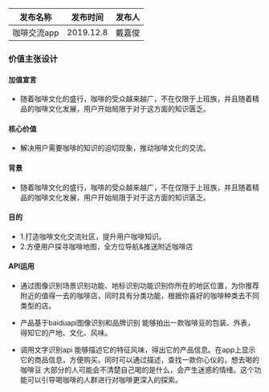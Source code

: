 |   发布名称  |  发布时间   |   发布人  |
| --- | --- | --- |
|   咖啡交流app  |  2019.12.8   |   戴嘉俊  |

### 价值主张设计

#### 加值宣言
- 随着咖啡文化的盛行，咖啡的受众越来越广，不在仅限于上班族，并且随着精品的咖啡文化发展，用户开始局限于对于这方面的知识匮乏。

#### 核心价值
- 解决用户需要咖啡的知识的迫切现象，推动咖啡文化的交流。

#### 背景
- 随着咖啡文化的盛行，咖啡的受众越来越广，不在仅限于上班族，并且随着精品的咖啡文化发展，用户开始局限于对于这方面的知识匮乏。

#### 目的
- 1.打造咖啡文化交流社区，提升用户咖啡知识。
- 2.方便用户探寻咖啡地图，全方位导航&推送附近咖啡店

#### API运用
- 通过图像识别场景识别功能、地标识别功能识别你所在的地区位置，为你推荐附近的值得一去的咖啡店，同时具有分类功能，根据你喜好的咖啡种类去不同类型的店。

- 产品基于baiduapi图像识别和品牌识别
能够拍出一款咖啡豆的包装、外表，得知它的产地、文化、风味。

- 调用文字识别api
能够描述它的特征风味，得出它的产品信息。在app上显示它的商品信息，方便购买。同时可以通过描述，查找一款你心仪的，想去喝的咖啡豆
大部分的人可能会不清楚自己喝的是什么，会产生迷惑的情绪。这个功能可以引导喝咖啡的人群进行对咖啡更深入的探索。
